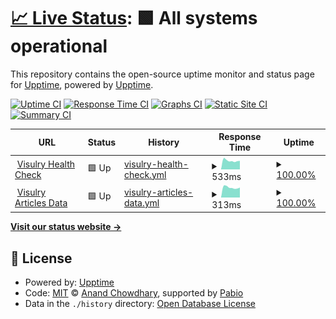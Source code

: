 # [📈 Live Status](https://upptime.github.io/upptime): <!--live status--> **🟩 All systems operational**

This repository contains the open-source uptime monitor and status page for [Upptime](https://upptime.js.org), powered by [Upptime](https://github.com/upptime/upptime).

[![Uptime CI](https://github.com/shipcommit/upptime/workflows/Uptime%20CI/badge.svg)](https://github.com/shipcommit/upptime/actions?query=workflow%3A%22Uptime+CI%22)
[![Response Time CI](https://github.com/shipcommit/upptime/workflows/Response%20Time%20CI/badge.svg)](https://github.com/shipcommit/upptime/actions?query=workflow%3A%22Response+Time+CI%22)
[![Graphs CI](https://github.com/shipcommit/upptime/workflows/Graphs%20CI/badge.svg)](https://github.com/shipcommit/upptime/actions?query=workflow%3A%22Graphs+CI%22)
[![Static Site CI](https://github.com/shipcommit/upptime/workflows/Static%20Site%20CI/badge.svg)](https://github.com/shipcommit/upptime/actions?query=workflow%3A%22Static+Site+CI%22)
[![Summary CI](https://github.com/shipcommit/upptime/workflows/Summary%20CI/badge.svg)](https://github.com/shipcommit/upptime/actions?query=workflow%3A%22Summary+CI%22)

<!--start: status pages-->
<!-- This summary is generated by Upptime (https://github.com/upptime/upptime) -->
<!-- Do not edit this manually, your changes will be overwritten -->
<!-- prettier-ignore -->
| URL | Status | History | Response Time | Uptime |
| --- | ------ | ------- | ------------- | ------ |
| <img alt="" src="https://icons.duckduckgo.com/ip3/visulry.com.ico" height="13"> [Visulry Health Check](https://visulry.com/health) | 🟩 Up | [visulry-health-check.yml](https://github.com/shipcommit/upptime/commits/HEAD/history/visulry-health-check.yml) | <details><summary><img alt="Response time graph" src="./graphs/visulry-health-check/response-time-week.png" height="20"> 533ms</summary><br><a href="https://shipcommit.github.io/upptime/history/visulry-health-check"><img alt="Response time 557" src="https://img.shields.io/endpoint?url=https%3A%2F%2Fraw.githubusercontent.com%2Fshipcommit%2Fupptime%2FHEAD%2Fapi%2Fvisulry-health-check%2Fresponse-time.json"></a><br><a href="https://shipcommit.github.io/upptime/history/visulry-health-check"><img alt="24-hour response time 618" src="https://img.shields.io/endpoint?url=https%3A%2F%2Fraw.githubusercontent.com%2Fshipcommit%2Fupptime%2FHEAD%2Fapi%2Fvisulry-health-check%2Fresponse-time-day.json"></a><br><a href="https://shipcommit.github.io/upptime/history/visulry-health-check"><img alt="7-day response time 533" src="https://img.shields.io/endpoint?url=https%3A%2F%2Fraw.githubusercontent.com%2Fshipcommit%2Fupptime%2FHEAD%2Fapi%2Fvisulry-health-check%2Fresponse-time-week.json"></a><br><a href="https://shipcommit.github.io/upptime/history/visulry-health-check"><img alt="30-day response time 547" src="https://img.shields.io/endpoint?url=https%3A%2F%2Fraw.githubusercontent.com%2Fshipcommit%2Fupptime%2FHEAD%2Fapi%2Fvisulry-health-check%2Fresponse-time-month.json"></a><br><a href="https://shipcommit.github.io/upptime/history/visulry-health-check"><img alt="1-year response time 557" src="https://img.shields.io/endpoint?url=https%3A%2F%2Fraw.githubusercontent.com%2Fshipcommit%2Fupptime%2FHEAD%2Fapi%2Fvisulry-health-check%2Fresponse-time-year.json"></a></details> | <details><summary><a href="https://shipcommit.github.io/upptime/history/visulry-health-check">100.00%</a></summary><a href="https://shipcommit.github.io/upptime/history/visulry-health-check"><img alt="All-time uptime 100.00%" src="https://img.shields.io/endpoint?url=https%3A%2F%2Fraw.githubusercontent.com%2Fshipcommit%2Fupptime%2FHEAD%2Fapi%2Fvisulry-health-check%2Fuptime.json"></a><br><a href="https://shipcommit.github.io/upptime/history/visulry-health-check"><img alt="24-hour uptime 100.00%" src="https://img.shields.io/endpoint?url=https%3A%2F%2Fraw.githubusercontent.com%2Fshipcommit%2Fupptime%2FHEAD%2Fapi%2Fvisulry-health-check%2Fuptime-day.json"></a><br><a href="https://shipcommit.github.io/upptime/history/visulry-health-check"><img alt="7-day uptime 100.00%" src="https://img.shields.io/endpoint?url=https%3A%2F%2Fraw.githubusercontent.com%2Fshipcommit%2Fupptime%2FHEAD%2Fapi%2Fvisulry-health-check%2Fuptime-week.json"></a><br><a href="https://shipcommit.github.io/upptime/history/visulry-health-check"><img alt="30-day uptime 100.00%" src="https://img.shields.io/endpoint?url=https%3A%2F%2Fraw.githubusercontent.com%2Fshipcommit%2Fupptime%2FHEAD%2Fapi%2Fvisulry-health-check%2Fuptime-month.json"></a><br><a href="https://shipcommit.github.io/upptime/history/visulry-health-check"><img alt="1-year uptime 100.00%" src="https://img.shields.io/endpoint?url=https%3A%2F%2Fraw.githubusercontent.com%2Fshipcommit%2Fupptime%2FHEAD%2Fapi%2Fvisulry-health-check%2Fuptime-year.json"></a></details>
| <img alt="" src="https://icons.duckduckgo.com/ip3/visulry.com.ico" height="13"> [Visulry Articles Data](https://visulry.com/articles/__data.json) | 🟩 Up | [visulry-articles-data.yml](https://github.com/shipcommit/upptime/commits/HEAD/history/visulry-articles-data.yml) | <details><summary><img alt="Response time graph" src="./graphs/visulry-articles-data/response-time-week.png" height="20"> 313ms</summary><br><a href="https://shipcommit.github.io/upptime/history/visulry-articles-data"><img alt="Response time 322" src="https://img.shields.io/endpoint?url=https%3A%2F%2Fraw.githubusercontent.com%2Fshipcommit%2Fupptime%2FHEAD%2Fapi%2Fvisulry-articles-data%2Fresponse-time.json"></a><br><a href="https://shipcommit.github.io/upptime/history/visulry-articles-data"><img alt="24-hour response time 343" src="https://img.shields.io/endpoint?url=https%3A%2F%2Fraw.githubusercontent.com%2Fshipcommit%2Fupptime%2FHEAD%2Fapi%2Fvisulry-articles-data%2Fresponse-time-day.json"></a><br><a href="https://shipcommit.github.io/upptime/history/visulry-articles-data"><img alt="7-day response time 313" src="https://img.shields.io/endpoint?url=https%3A%2F%2Fraw.githubusercontent.com%2Fshipcommit%2Fupptime%2FHEAD%2Fapi%2Fvisulry-articles-data%2Fresponse-time-week.json"></a><br><a href="https://shipcommit.github.io/upptime/history/visulry-articles-data"><img alt="30-day response time 315" src="https://img.shields.io/endpoint?url=https%3A%2F%2Fraw.githubusercontent.com%2Fshipcommit%2Fupptime%2FHEAD%2Fapi%2Fvisulry-articles-data%2Fresponse-time-month.json"></a><br><a href="https://shipcommit.github.io/upptime/history/visulry-articles-data"><img alt="1-year response time 322" src="https://img.shields.io/endpoint?url=https%3A%2F%2Fraw.githubusercontent.com%2Fshipcommit%2Fupptime%2FHEAD%2Fapi%2Fvisulry-articles-data%2Fresponse-time-year.json"></a></details> | <details><summary><a href="https://shipcommit.github.io/upptime/history/visulry-articles-data">100.00%</a></summary><a href="https://shipcommit.github.io/upptime/history/visulry-articles-data"><img alt="All-time uptime 100.00%" src="https://img.shields.io/endpoint?url=https%3A%2F%2Fraw.githubusercontent.com%2Fshipcommit%2Fupptime%2FHEAD%2Fapi%2Fvisulry-articles-data%2Fuptime.json"></a><br><a href="https://shipcommit.github.io/upptime/history/visulry-articles-data"><img alt="24-hour uptime 100.00%" src="https://img.shields.io/endpoint?url=https%3A%2F%2Fraw.githubusercontent.com%2Fshipcommit%2Fupptime%2FHEAD%2Fapi%2Fvisulry-articles-data%2Fuptime-day.json"></a><br><a href="https://shipcommit.github.io/upptime/history/visulry-articles-data"><img alt="7-day uptime 100.00%" src="https://img.shields.io/endpoint?url=https%3A%2F%2Fraw.githubusercontent.com%2Fshipcommit%2Fupptime%2FHEAD%2Fapi%2Fvisulry-articles-data%2Fuptime-week.json"></a><br><a href="https://shipcommit.github.io/upptime/history/visulry-articles-data"><img alt="30-day uptime 100.00%" src="https://img.shields.io/endpoint?url=https%3A%2F%2Fraw.githubusercontent.com%2Fshipcommit%2Fupptime%2FHEAD%2Fapi%2Fvisulry-articles-data%2Fuptime-month.json"></a><br><a href="https://shipcommit.github.io/upptime/history/visulry-articles-data"><img alt="1-year uptime 100.00%" src="https://img.shields.io/endpoint?url=https%3A%2F%2Fraw.githubusercontent.com%2Fshipcommit%2Fupptime%2FHEAD%2Fapi%2Fvisulry-articles-data%2Fuptime-year.json"></a></details>

<!--end: status pages-->

[**Visit our status website →**](https://shipcommit.github.io/upptime/)

## 📄 License

- Powered by: [Upptime](https://github.com/upptime/upptime)
- Code: [MIT](./LICENSE) © [Anand Chowdhary](https://anandchowdhary.com), supported by [Pabio](https://pabio.com)
- Data in the `./history` directory: [Open Database License](https://opendatacommons.org/licenses/odbl/1-0/)
